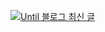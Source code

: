 [![Until 블로그 최신 글](https://ryc04otowj.execute-api.ap-northeast-2.amazonaws.com/blog-posts-svg?username=susmisc14)](https://until.blog/@susmisc14)

<!--
**susmisc14/susmisc14** is a ✨ _special_ ✨ repository because its `README.md` (this file) appears on your GitHub profile.

Here are some ideas to get you started:

- 🔭 I’m currently working on ...
- 🌱 I’m currently learning ...
- 👯 I’m looking to collaborate on ...
- 🤔 I’m looking for help with ...
- 💬 Ask me about ...
- 📫 How to reach me: ...
- 😄 Pronouns: ...
- ⚡ Fun fact: ...
-->

